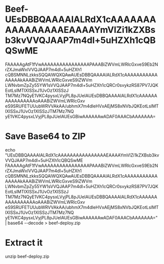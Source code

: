 # Beef-UEsDBBQAAAAIALRdX1cAAAAAAAAAAAAAAAAEAAAAYmVlZi1kZXBsb3kvVVQJAAP7m4dl+5uHZXh1cQBQSwME
FAAAAAgAtF1fVwAAAAAAAAAAAAAAAAPAAABiZWVmLWRlcGxveS9Eb2NrZXJmaWxlVVQJAAP7m4dl+5uHZXh1
cQBSMNNLzkksSQQAlWQXQAwAUEsDBBQAAAAIALRdX1cAAAAAAAAAAAAAAAAkAAABiZWVmLWRlcGxveS9iZWVm
LWNvbmZpZy55YW1sVVQJAAP7m4dl+5uHZXh1cQRCr0svykzRS87PV7JQKEotLslMTlXISSxJ1UvOz1XISSzJ
TM7Mz7NQyE1VKC4pysxLVyjPL8pJUeIAUEsDBBQAAAAIALRdX1cAAAAAAAAAAAAAAAAoAAABiZWVmLWRlcGxv
eS9SRUFETUUubWRVVAkAA/ubhmX7m4dleHVxAEjMS8xNVbJQKEotLslMTlXISSxJ1UvOz1XISSzJTM7Mz7NQ
yE1VKC4pysxLVyjPL8pJUeIAUEsGBiwAAAAAAwADAF0AAACbAAAAAAA=
# Save Base64 to ZIP
echo "UEsDBBQAAAAIALRdX1cAAAAAAAAAAAAAAAAEAAAAYmVlZi1kZXBsb3kvVVQJAAP7m4dl+5uHZXh1cQBQSwME
FAAAAAgAtF1fVwAAAAAAAAAAAAAAAAPAAABiZWVmLWRlcGxveS9Eb2NrZXJmaWxlVVQJAAP7m4dl+5uHZXh1
cQBSMNNLzkksSQQAlWQXQAwAUEsDBBQAAAAIALRdX1cAAAAAAAAAAAAAAAAkAAABiZWVmLWRlcGxveS9iZWVm
LWNvbmZpZy55YW1sVVQJAAP7m4dl+5uHZXh1cQRCr0svykzRS87PV7JQKEotLslMTlXISSxJ1UvOz1XISSzJ
TM7Mz7NQyE1VKC4pysxLVyjPL8pJUeIAUEsDBBQAAAAIALRdX1cAAAAAAAAAAAAAAAAoAAABiZWVmLWRlcGxv
eS9SRUFETUUubWRVVAkAA/ubhmX7m4dleHVxAEjMS8xNVbJQKEotLslMTlXISSxJ1UvOz1XISSzJTM7Mz7NQ
yE1VKC4pysxLVyjPL8pJUeIAUEsGBiwAAAAAAwADAF0AAACbAAAAAAA=" | base64 --decode > beef-deploy.zip

# Extract it
unzip beef-deploy.zip